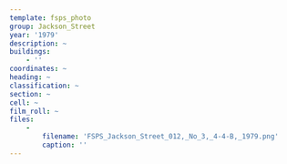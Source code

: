 ```yaml
---
template: fsps_photo
group: Jackson_Street
year: '1979'
description: ~
buildings:
    - ''
coordinates: ~
heading: ~
classification: ~
section: ~
cell: ~
film_roll: ~
files:
    -
        filename: 'FSPS_Jackson_Street_012,_No_3,_4-4-B,_1979.png'
        caption: ''
---
```

